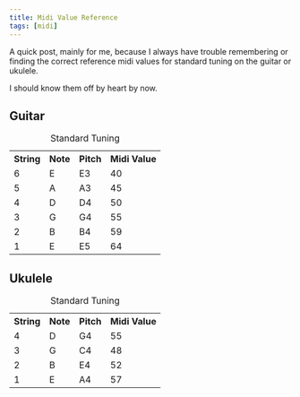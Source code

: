 ```yaml
---
title: Midi Value Reference
tags: [midi]
---
```


A quick post, mainly for me, because I always have trouble remembering or
finding the correct reference midi values for standard tuning on the
guitar or ukulele.

I should know them off by heart by now.

## Guitar

<table class="table">
<caption>Standard Tuning</caption>
<tr><th>String</th><th>Note</th><th>Pitch</th><th>Midi Value</th></tr>
<tr><td>6</td><td>E</td><td>E3</td><td>40</td></tr>
<tr><td>5</td><td>A</td><td>A3</td><td>45</td></tr>
<tr><td>4</td><td>D</td><td>D4</td><td>50</td></tr>
<tr><td>3</td><td>G</td><td>G4</td><td>55</td></tr>
<tr><td>2</td><td>B</td><td>B4</td><td>59</td></tr>
<tr><td>1</td><td>E</td><td>E5</td><td>64</td></tr>
</table>

## Ukulele

<table class="table">
<caption>Standard Tuning</caption>
<tr><th>String</th><th>Note</th><th>Pitch</th><th>Midi Value</th></tr>
<tr><td>4</td><td>D</td><td>G4</td><td>55</td></tr>
<tr><td>3</td><td>G</td><td>C4</td><td>48</td></tr>
<tr><td>2</td><td>B</td><td>E4</td><td>52</td></tr>
<tr><td>1</td><td>E</td><td>A4</td><td>57</td></tr>
</table>
